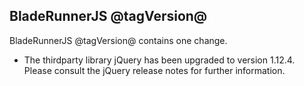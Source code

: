 ## BladeRunnerJS @tagVersion@

BladeRunnerJS @tagVersion@ contains one change.

- The thirdparty library jQuery has been upgraded to version 1.12.4. Please consult the jQuery release notes for further information.
